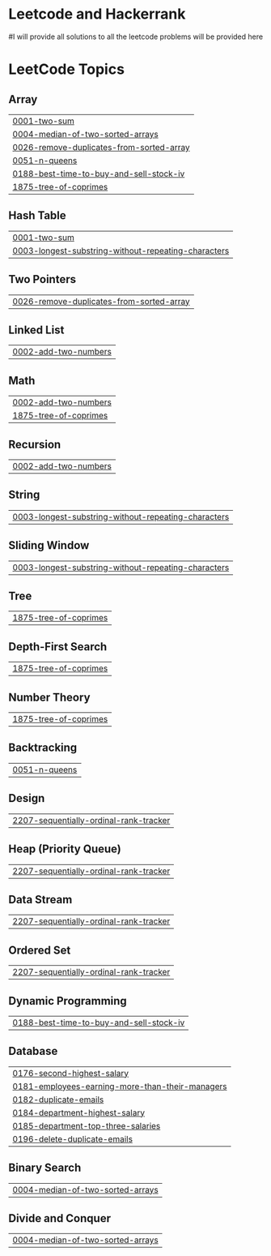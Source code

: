 # Leetcode and Hackerrank

#I will provide all solutions to all the leetcode problems will be provided here
<!---LeetCode Topics Start-->
# LeetCode Topics
## Array
|  |
| ------- |
| [0001-two-sum](https://github.com/Amrit478/Leetcode/tree/master/0001-two-sum) |
| [0004-median-of-two-sorted-arrays](https://github.com/Amrit478/Leetcode/tree/master/0004-median-of-two-sorted-arrays) |
| [0026-remove-duplicates-from-sorted-array](https://github.com/Amrit478/Leetcode/tree/master/0026-remove-duplicates-from-sorted-array) |
| [0051-n-queens](https://github.com/Amrit478/Leetcode/tree/master/0051-n-queens) |
| [0188-best-time-to-buy-and-sell-stock-iv](https://github.com/Amrit478/Leetcode/tree/master/0188-best-time-to-buy-and-sell-stock-iv) |
| [1875-tree-of-coprimes](https://github.com/Amrit478/Leetcode/tree/master/1875-tree-of-coprimes) |
## Hash Table
|  |
| ------- |
| [0001-two-sum](https://github.com/Amrit478/Leetcode/tree/master/0001-two-sum) |
| [0003-longest-substring-without-repeating-characters](https://github.com/Amrit478/Leetcode/tree/master/0003-longest-substring-without-repeating-characters) |
## Two Pointers
|  |
| ------- |
| [0026-remove-duplicates-from-sorted-array](https://github.com/Amrit478/Leetcode/tree/master/0026-remove-duplicates-from-sorted-array) |
## Linked List
|  |
| ------- |
| [0002-add-two-numbers](https://github.com/Amrit478/Leetcode/tree/master/0002-add-two-numbers) |
## Math
|  |
| ------- |
| [0002-add-two-numbers](https://github.com/Amrit478/Leetcode/tree/master/0002-add-two-numbers) |
| [1875-tree-of-coprimes](https://github.com/Amrit478/Leetcode/tree/master/1875-tree-of-coprimes) |
## Recursion
|  |
| ------- |
| [0002-add-two-numbers](https://github.com/Amrit478/Leetcode/tree/master/0002-add-two-numbers) |
## String
|  |
| ------- |
| [0003-longest-substring-without-repeating-characters](https://github.com/Amrit478/Leetcode/tree/master/0003-longest-substring-without-repeating-characters) |
## Sliding Window
|  |
| ------- |
| [0003-longest-substring-without-repeating-characters](https://github.com/Amrit478/Leetcode/tree/master/0003-longest-substring-without-repeating-characters) |
## Tree
|  |
| ------- |
| [1875-tree-of-coprimes](https://github.com/Amrit478/Leetcode/tree/master/1875-tree-of-coprimes) |
## Depth-First Search
|  |
| ------- |
| [1875-tree-of-coprimes](https://github.com/Amrit478/Leetcode/tree/master/1875-tree-of-coprimes) |
## Number Theory
|  |
| ------- |
| [1875-tree-of-coprimes](https://github.com/Amrit478/Leetcode/tree/master/1875-tree-of-coprimes) |
## Backtracking
|  |
| ------- |
| [0051-n-queens](https://github.com/Amrit478/Leetcode/tree/master/0051-n-queens) |
## Design
|  |
| ------- |
| [2207-sequentially-ordinal-rank-tracker](https://github.com/Amrit478/Leetcode/tree/master/2207-sequentially-ordinal-rank-tracker) |
## Heap (Priority Queue)
|  |
| ------- |
| [2207-sequentially-ordinal-rank-tracker](https://github.com/Amrit478/Leetcode/tree/master/2207-sequentially-ordinal-rank-tracker) |
## Data Stream
|  |
| ------- |
| [2207-sequentially-ordinal-rank-tracker](https://github.com/Amrit478/Leetcode/tree/master/2207-sequentially-ordinal-rank-tracker) |
## Ordered Set
|  |
| ------- |
| [2207-sequentially-ordinal-rank-tracker](https://github.com/Amrit478/Leetcode/tree/master/2207-sequentially-ordinal-rank-tracker) |
## Dynamic Programming
|  |
| ------- |
| [0188-best-time-to-buy-and-sell-stock-iv](https://github.com/Amrit478/Leetcode/tree/master/0188-best-time-to-buy-and-sell-stock-iv) |
## Database
|  |
| ------- |
| [0176-second-highest-salary](https://github.com/Amrit478/Leetcode/tree/master/0176-second-highest-salary) |
| [0181-employees-earning-more-than-their-managers](https://github.com/Amrit478/Leetcode/tree/master/0181-employees-earning-more-than-their-managers) |
| [0182-duplicate-emails](https://github.com/Amrit478/Leetcode/tree/master/0182-duplicate-emails) |
| [0184-department-highest-salary](https://github.com/Amrit478/Leetcode/tree/master/0184-department-highest-salary) |
| [0185-department-top-three-salaries](https://github.com/Amrit478/Leetcode/tree/master/0185-department-top-three-salaries) |
| [0196-delete-duplicate-emails](https://github.com/Amrit478/Leetcode/tree/master/0196-delete-duplicate-emails) |
## Binary Search
|  |
| ------- |
| [0004-median-of-two-sorted-arrays](https://github.com/Amrit478/Leetcode/tree/master/0004-median-of-two-sorted-arrays) |
## Divide and Conquer
|  |
| ------- |
| [0004-median-of-two-sorted-arrays](https://github.com/Amrit478/Leetcode/tree/master/0004-median-of-two-sorted-arrays) |
<!---LeetCode Topics End-->